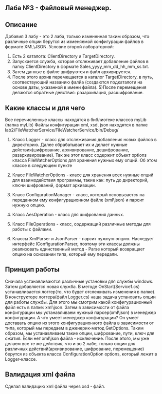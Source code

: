 ## Лаба №3 - Файловый менеджер.
## Описание 
  Добавил 3 лабу - это 2 лаба, только измененная таким образом, что различные опции берутся из изменяемой конфигурации файлов в формате XML\JSON. Условие второй лабораторной: 
  1) Есть 2 каталога: ClientDirectory и TargetDirectory. 
  2) Запускается служба, которая отслеживает добавление файлов в папку ClientDirectory в формате Sales_yyyy_mm_dd_hh_mm_ss.txt. 
  3) Затем данные в файле шифруются и файл архивируется. 
  4) После этого архив перемещается в каталог TargetDirectory, в путь, соотвествующий названию фалйа (создаются подкаталоги на основе даты, указанной в имени файла). 
  5)После перемещения делаются обратные действия: разархивация, расшифрование.

## Какие классы и для чего
  Все перечисленные классы находятся в библиотеке классов myLib (папка myLib)
  Файлы конфигурации xml, xsd, json находятся в папке lab2/FileWatcherService/FileWatcherService/bin/Debug/
  
  1) Класс Logger - класс для отслеживания добавления новых файлов в директорию. Далее обрабатывает их и делает нужные действия(шифрование, архивирование, дешифрование, разархивирование). Так же этот класс содержит объект options класса FileWatcherOptions для хранения нужных ему опций. Об этом классе в следующем пункте
  
  2) Класс FileWatcherOptions - класс для хранения всех нужные опций для взаимодействия программы, такие как: путь до директорий, ключи шифрований, формат архивации.
  
  3) Класс ConfigurationManager - класс, который основывается на переданном ему конфигурационном файле (xml\json) и парсит нужную опцию.
 
  4) Класс AesOperation - класс для шифрования данных.

  5) Класс FileOperations - класс, содержащий различные методы для работы с файлами.

  6) Классы XmlParser и JsonParser -  парсит нужную опцию. Наследует интерфейс IConfigurationParser, поэтому эти классы должны реализовать единственный метод - Parse который возвращает опцию на основании типа, который ему передали.

## Принцип работы
  Сначала устанавливаются различные установки для службы windows. Затем добавляется новая служба. В методе OnStart(Service1.cs) устанавливается логгер(то, что будет отслеживать изменения в папке). В конструкторе логгера(файл Logger.cs) наша задача установить опции для работы службы. Для этого мы смотрим какой конфигурационный файл есть в папке: xml\json. Затем в зависимости от файла конфигурации мы устанавливаем нужный парсер(xml\json) в менеджер конфигурации. А что умеет менеджер конфигурации? Он умеет доставать опцию из этого конфигурационного файла в зависимости от типа, который мы передаем в дженерик-метод GetOptions. Таким образом, мы устанавливаем такие опции, шифрование, пути, ключ для сжатия. Если нет xml\json файла - исключение. После этого, мы уже делаем все те же действия, что и во 2 лабе, только опции для различных действий(архивирование, шифрование, перемещение) берутся из объекта класса ConfigurationOption options, который лежит в Logger-классе.

 ## Валидация xml файла 
  Сделал валидацию xml файла через xsd - файл.
